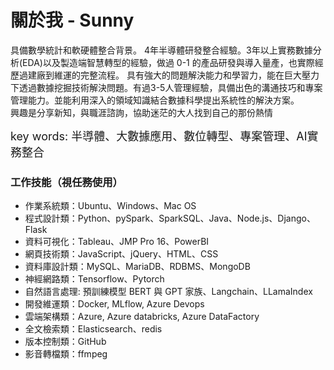 # 關於我 - Sunny
具備數學統計和軟硬體整合背景。
4年半導體研發整合經驗。3年以上實務數據分析(EDA)以及製造端智慧轉型的經驗，做過 0-1 的產品研發與導入量產，也實際經歷過建廠到維運的完整流程。
具有強大的問題解決能力和學習力，能在巨大壓力下透過數據挖掘技術解決問題。有過3-5人管理經驗，具備出色的溝通技巧和專案管理能力。並能利用深入的領域知識結合數據科學提出系統性的解決方案。<br>
興趣是分享新知，與職涯諮詢，協助迷茫的大人找到自己的那份熱情

<font size=4>key words: 半導體、大數據應用、數位轉型、專案管理、AI實務整合 </font>

### 工作技能（視任務使用）
- 作業系統類：Ubuntu、Windows、Mac OS
- 程式設計類：Python、pySpark、SparkSQL、Java、Node.js、Django、Flask
- 資料可視化：Tableau、JMP Pro 16、PowerBI
- 網頁技術類：JavaScript、jQuery、HTML、CSS
- 資料庫設計類：MySQL、MariaDB、RDBMS、MongoDB
- 神經網路類：Tensorflow、Pytorch
- 自然語言處理: 預訓練模型 BERT 與 GPT 家族、Langchain、LLamaIndex
- 開發維運類：Docker, MLflow, Azure Devops
- 雲端架構類：Azure, Azure databricks, Azure DataFactory
- 全文檢索類：Elasticsearch、redis
- 版本控制類：GitHub
- 影音轉檔類：ffmpeg
